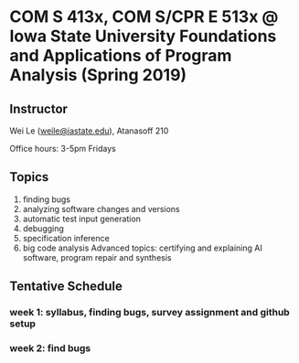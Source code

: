 # COM S 413x, COM S/CPR E 513x @ Iowa State University Foundations and Applications of Program Analysis (Spring 2019) #

## Instructor ## 
Wei Le (weile@iastate.edu), Atanasoff 210

Office hours: 3-5pm Fridays

## Topics ##
1. finding bugs
2. analyzing software changes and versions
3. automatic test input generation
4. debugging
5. specification inference
6. big code analysis
Advanced topics: certifying and explaining AI software, program repair and synthesis

## Tentative Schedule ##

### week 1: syllabus, finding bugs, survey assignment and github setup

### week 2: find bugs
